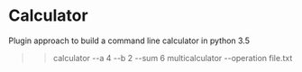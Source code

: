 # Calculator
Plugin approach to build a command line calculator in python 3.5

>> calculator --a 4 --b 2 --sum
6
>> multicalculator --operation file.txt 
